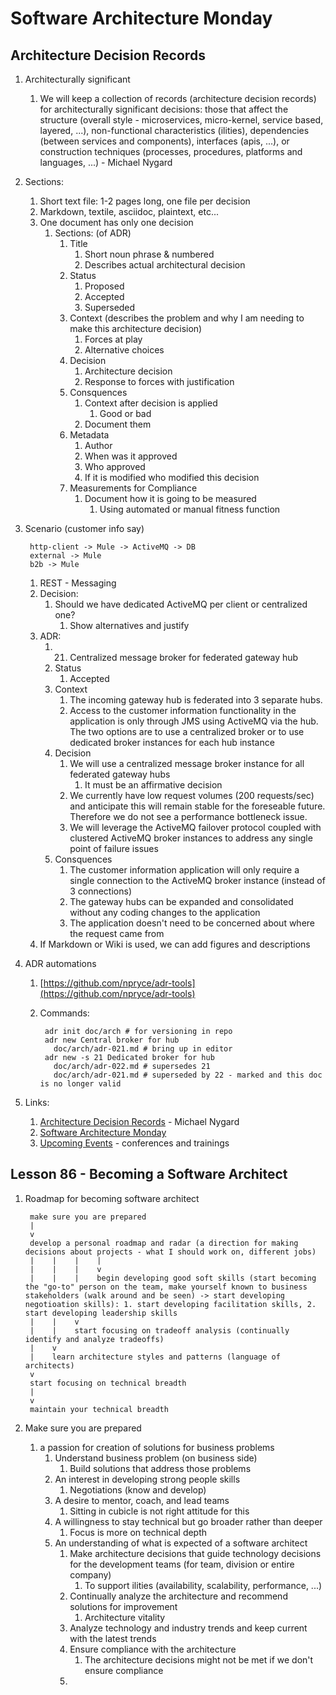 # Software Architecture Monday #
## Architecture Decision Records ##
1. Architecturally significant
	1. We will keep a collection of records (architecture decision records) for architecturally significant decisions: those that affect the structure (overall style - microservices, micro-kernel, service based, layered, ...), non-functional characteristics (ilities), dependencies (between services and components), interfaces (apis, ...), or construction techniques (processes, procedures, platforms and languages, ...) - Michael Nygard
2. Sections:
	1. Short text file: 1-2 pages long, one file per decision
	2. Markdown, textile, asciidoc, plaintext, etc...
	3. One document has only one decision
		1. Sections: (of ADR)
			1. Title
				1. Short noun phrase & numbered
				2. Describes actual architectural decision
			2. Status
				1. Proposed
				2. Accepted
				3. Superseded
			3. Context (describes the problem and why I am needing to make this architecture decision)
				1. Forces at play
				2. Alternative choices
			4. Decision
				1. Architecture decision
				2. Response to forces with justification
			5. Consquences
				1. Context after decision is applied
					1. Good or bad
				2. Document them
			6. Metadata
				1. Author
				2. When was it approved
				3. Who approved
				4. If it is modified who modified this decision
			7. Measurements for Compliance
				1. Document how it is going to be measured
					1. Using automated or manual fitness function
3. Scenario (customer info say)
	
		http-client -> Mule -> ActiveMQ -> DB
		external -> Mule
		b2b -> Mule
		
	1. REST - Messaging
	2. Decision:
		1. Should we have dedicated ActiveMQ per client or centralized one?
			1. Show alternatives and justify
	3. ADR:
		1. 21. Centralized message broker for federated gateway hub
		2. Status
			1. Accepted
		3. Context
			1. The incoming gateway hub is federated into 3 separate hubs.
			2. Access to the customer information functionality in the application is only through JMS using ActiveMQ via the hub. The two options are to use a centralized broker or to use dedicated broker instances for each hub instance
		4. Decision
			1. We will use a centralized message broker instance for all federated gateway hubs
				1. It must be an affirmative decision
			2. We currently have low request volumes (200 requests/sec) and anticipate this will remain stable for the foreseable future. Therefore we do not see a performance bottleneck issue.
			3. We will leverage the ActiveMQ failover protocol coupled with clustered ActiveMQ broker instances to address any single point of failure issues
		5. Consquences
			1. The customer information application will only require a single connection to the ActiveMQ broker instance (instead of 3 connections)
			2. The gateway hubs can be expanded and consolidated without any coding changes to the application
			3. The application doesn't need to be concerned about where the request came from
	4. If Markdown or Wiki is used, we can add figures and descriptions
4. ADR automations
	1. [https://github.com/npryce/adr-tools](https://github.com/npryce/adr-tools)
	2. Commands:
	
			adr init doc/arch # for versioning in repo
			adr new Central broker for hub
			  doc/arch/adr-021.md # bring up in editor
			adr new -s 21 Dedicated broker for hub
			  doc/arch/adr-022.md # supersedes 21
			  doc/arch/adr-021.md # superseded by 22 - marked and this doc is no longer valid
			  
5. Links:
	1. [Architecture Decision Records](http://thinkrelevance.com/blog/2011/11/15/documenting-architecture-decisions) - Michael Nygard
	2. [Software Architecture Monday](https://www.developertoarchitect.com/lessons/)
	3. [Upcoming Events](https://www.developertoarchitect.com/upcoming-events.html) - conferences and trainings

## Lesson 86 - Becoming a Software Architect ##
1. Roadmap for becoming software architect
	
		make sure you are prepared
		|
		v
		develop a personal roadmap and radar (a direction for making decisions about projects - what I should work on, different jobs)
		|    |    |    |
		|    |    |    v
		|    |    |    begin developing good soft skills (start becoming the "go-to" person on the team, make yourself known to business stakeholders (walk around and be seen) -> start developing negotioation skills): 1. start developing facilitation skills, 2. start developing leadership skills
		|    |    v
		|    |    start focusing on tradeoff analysis (continually identify and analyze tradeoffs)
		|    v
		|    learn architecture styles and patterns (language of architects)
		v
		start focusing on technical breadth
		|
		v
		maintain your technical breadth	
	
2. Make sure you are prepared
	1. a passion for creation of solutions for business problems
		1. Understand business problem (on business side)
			1. Build solutions that address those problems
		2. An interest in developing strong people skills
			1. Negotiations (know and develop)
		3. A desire to mentor, coach, and lead teams
			1. Sitting in cubicle is not right attitude for this
		4. A willingness to stay technical but go broader rather than deeper
			1. Focus is more on technical depth
		5. An understanding of what is expected of a software architect
			1. Make architecture decisions that guide technology decisions for the development teams (for team, division or entire company)
				1. To support ilities (availability, scalability, performance, ...)
			2. Continually analyze the architecture and recommend solutions for improvement
				1. Architecture vitality
			3. Analyze technology and industry trends and keep current with the latest trends
			4. Ensure compliance with the architecture
				1. The architecture decisions might not be met if we don't ensure compliance
			5. 	